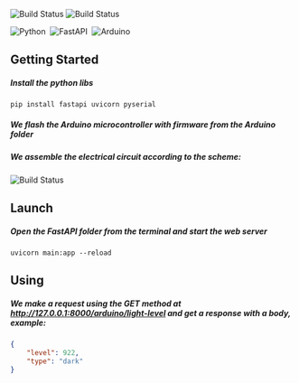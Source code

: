 ![Build Status](https://elbag.net/wp-content/uploads//arduino-logo-1024x259.png)
![Build Status](https://geekflare.com/wp-content/uploads/2019/07/fast-api-logo.png)

![Python](https://img.shields.io/badge/-Python-222222?style=flat&logo=python)&nbsp;
![FastAPI](https://img.shields.io/badge/-FastAPI-222222?style=flat&logo=fastapi&logoColor=0c6b47)&nbsp;
![Arduino](https://img.shields.io/badge/-Arduino-222222?style=flat&logo=arduino)

## Getting Started

##### Install the python libs

```console
pip install fastapi uvicorn pyserial
```

##### We flash the Arduino microcontroller with firmware from the Arduino folder

##### We assemble the electrical circuit according to the scheme:

![Build Status](https://i.ibb.co/VH7FH1p/photo-2022-12-08-14-46-58.jpg)

## Launch

##### Open the FastAPI folder from the terminal and start the web server

```console
uvicorn main:app --reload
```

## Using

##### We make a request using the GET method at http://127.0.0.1:8000/arduino/light-level and get a response with a body, example:

```json
{
    "level": 922,
    "type": "dark"
}
```

